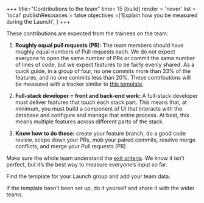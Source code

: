 +++
title="Contributions to the team"
time= 15
[build]
  render = 'never'
  list = 'local'
  publishResources = false
objectives =['Explain how you be measured during the Launch', ]
+++

These contributions are expected from the trainees on the team:

1. **Roughly equal pull requests (PR)**: The team members should have roughly equal numbers of Pull requests each. We do not expect everyone to open the same number of PRs or commit the same number of lines of code, but we expect features to be fairly evenly shared.
   As a quick guide, in a group of four, no one commits more than 33% of the features, and no one commits less than 20%. These contributions will be measured with a tracker similar to [this template](https://docs.google.com/spreadsheets/d/16vSSJgzCZJKF-2pwuBTkKjJJJ9i1CGRqMbYB-HEO5mo/edit?usp=sharing).

2. **Full-stack developer = front and back-end work:** A full-stack developer must deliver features that touch each stack part. This means that, at minimum, you must build a component of UI that interacts with the database and configure and manage that entire process. At best, this means multiple features across different parts of the stack.

3. **Know how to do these:** create your feature branch, do a good code review, scope down your PRs, mob your paired commits, resolve merge conflicts, and merge your Pull requests (PR).

Make sure the whole team understand the [exit criteria](../success). We know it isn’t perfect, but it’s the best way to measure everyone’s input so far.

Find the template for your Launch group and add your team data.

If the template hasn’t been set up, do it yourself and share it with the wider teams.
